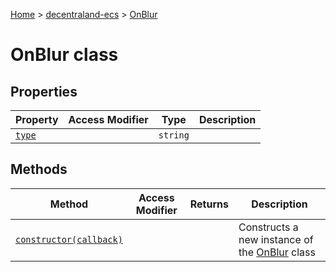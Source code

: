 [Home](./index) &gt; [decentraland-ecs](./decentraland-ecs.md) &gt; [OnBlur](./decentraland-ecs.onblur.md)

# OnBlur class

## Properties

|  Property | Access Modifier | Type | Description |
|  --- | --- | --- | --- |
|  [`type`](./decentraland-ecs.onblur.type.md) |  | `string` |  |

## Methods

|  Method | Access Modifier | Returns | Description |
|  --- | --- | --- | --- |
|  [`constructor(callback)`](./decentraland-ecs.onblur.constructor.md) |  |  | Constructs a new instance of the [OnBlur](./decentraland-ecs.onblur.md) class |

